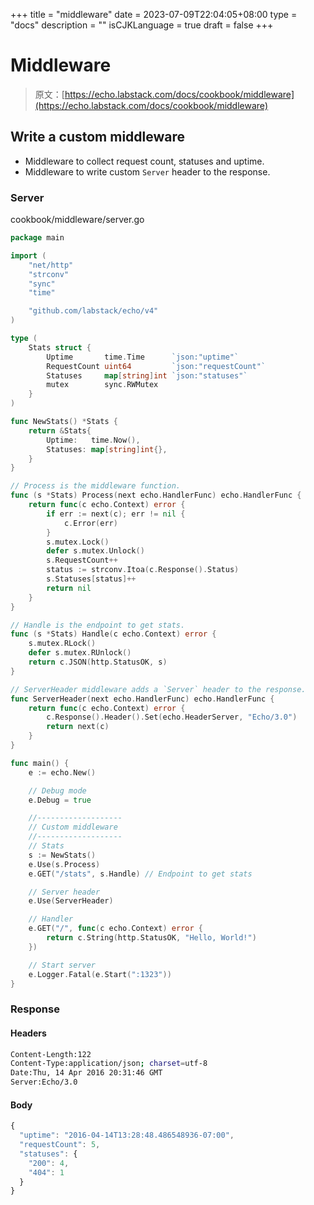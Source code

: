 +++
title = "middleware"
date = 2023-07-09T22:04:05+08:00
type = "docs"
description = ""
isCJKLanguage = true
draft = false
+++

# Middleware

> 原文：[https://echo.labstack.com/docs/cookbook/middleware](https://echo.labstack.com/docs/cookbook/middleware)

## Write a custom middleware

- Middleware to collect request count, statuses and uptime.
- Middleware to write custom `Server` header to the response.

### Server

cookbook/middleware/server.go

```go
package main

import (
	"net/http"
	"strconv"
	"sync"
	"time"

	"github.com/labstack/echo/v4"
)

type (
	Stats struct {
		Uptime       time.Time      `json:"uptime"`
		RequestCount uint64         `json:"requestCount"`
		Statuses     map[string]int `json:"statuses"`
		mutex        sync.RWMutex
	}
)

func NewStats() *Stats {
	return &Stats{
		Uptime:   time.Now(),
		Statuses: map[string]int{},
	}
}

// Process is the middleware function.
func (s *Stats) Process(next echo.HandlerFunc) echo.HandlerFunc {
	return func(c echo.Context) error {
		if err := next(c); err != nil {
			c.Error(err)
		}
		s.mutex.Lock()
		defer s.mutex.Unlock()
		s.RequestCount++
		status := strconv.Itoa(c.Response().Status)
		s.Statuses[status]++
		return nil
	}
}

// Handle is the endpoint to get stats.
func (s *Stats) Handle(c echo.Context) error {
	s.mutex.RLock()
	defer s.mutex.RUnlock()
	return c.JSON(http.StatusOK, s)
}

// ServerHeader middleware adds a `Server` header to the response.
func ServerHeader(next echo.HandlerFunc) echo.HandlerFunc {
	return func(c echo.Context) error {
		c.Response().Header().Set(echo.HeaderServer, "Echo/3.0")
		return next(c)
	}
}

func main() {
	e := echo.New()

	// Debug mode
	e.Debug = true

	//-------------------
	// Custom middleware
	//-------------------
	// Stats
	s := NewStats()
	e.Use(s.Process)
	e.GET("/stats", s.Handle) // Endpoint to get stats

	// Server header
	e.Use(ServerHeader)

	// Handler
	e.GET("/", func(c echo.Context) error {
		return c.String(http.StatusOK, "Hello, World!")
	})

	// Start server
	e.Logger.Fatal(e.Start(":1323"))
}
```



### Response

#### Headers

```sh
Content-Length:122
Content-Type:application/json; charset=utf-8
Date:Thu, 14 Apr 2016 20:31:46 GMT
Server:Echo/3.0
```



#### Body

```js
{
  "uptime": "2016-04-14T13:28:48.486548936-07:00",
  "requestCount": 5,
  "statuses": {
    "200": 4,
    "404": 1
  }
}
```